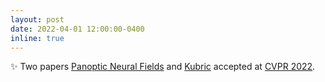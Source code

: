 ```yaml
---
layout: post
date: 2022-04-01 12:00:00-0400
inline: true
---
```


:sparkles: Two papers [Panoptic Neural Fields](projects/pnf) and [Kubric](https://github.com/google-research/kubric) accepted at [CVPR 2022](https://cvpr2022.thecvf.com/).
